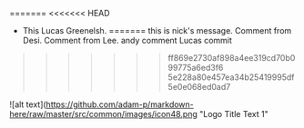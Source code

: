 =======
<<<<<<< HEAD

- This Lucas Greenelsh.
=======
this is nick's message.
Comment from Desi.
Comment from Lee.
andy comment
Lucas commit
>>>>>>> ff869e2730af898a4ee319cd70b099775a6ed3f6
>>>>>>> 5e228a80e457ea34b25419995df5e0e068ed0ad7

![alt text](https://github.com/adam-p/markdown-here/raw/master/src/common/images/icon48.png "Logo Title Text 1"
